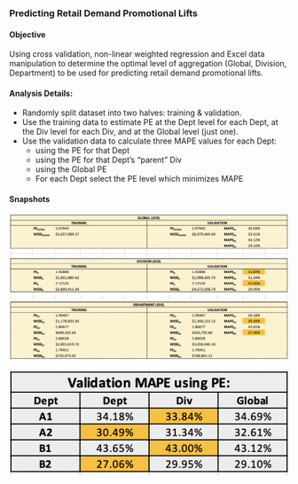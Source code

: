 ### Predicting Retail Demand Promotional Lifts

#### Objective
Using cross validation, non-linear weighted regression and Excel data manipulation to determine the optimal level of aggregation (Global, Division, Department) to be used for predicting retail demand promotional lifts.

#### Analysis Details:
* Randomly split dataset into two halves: training & validation.
* Use the training data to estimate PE at the Dept level for each Dept, at the Div level for each Div, and at the Global level (just one).
* Use the validation data to calculate three MAPE values for each Dept:
  * using the PE for that Dept
  * using the PE for that Dept’s “parent” Div
  * using the Global PE
  * For each Dept select the PE level which minimizes MAPE

#### Snapshots

![Mape Calculation](./ds853_1.png)

![Results Table](./ds853_2.png)
